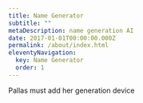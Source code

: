 ```yaml
---
title: Name Generator
subtitle: ""
metaDescription: name generation AI
date: 2017-01-01T00:00:00.000Z
permalink: /about/index.html
eleventyNavigation:
  key: Name Generator
  order: 1
---
```


Pallas must add her generation device

